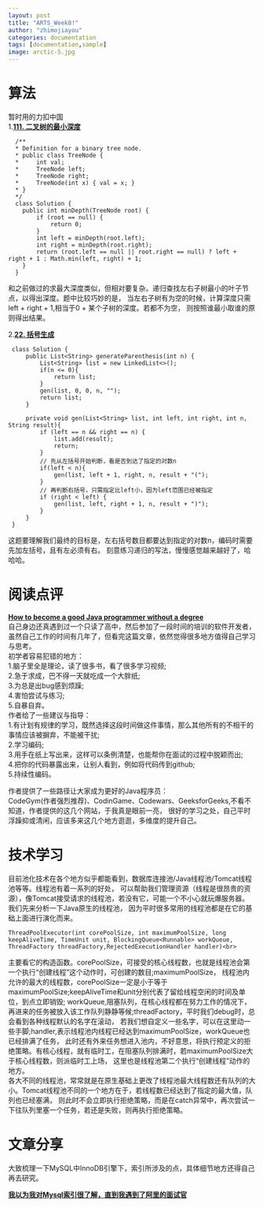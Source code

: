 ```yaml
---
layout: post
title: "ARTS_Week8!"
author: "zhimojiayou"
categories: documentation
tags: [documentation,sample]
image: arctic-5.jpg
---
```

# 算法
   暂时用的力扣中国<br>
   1.**[111. 二叉树的最小深度](https://leetcode-cn.com/problems/minimum-depth-of-binary-tree)**<br>
  ```
    /**
    * Definition for a binary tree node.
    * public class TreeNode {
    *     int val;
    *     TreeNode left;
    *     TreeNode right;
    *     TreeNode(int x) { val = x; }
    * }
    */
    class Solution {
      public int minDepth(TreeNode root) {
          if (root == null) {
              return 0;
          }
          int left = minDepth(root.left);
          int right = minDepth(root.right);
          return (root.left == null || root.right == null) ? left + right + 1 : Math.min(left, right) + 1;
      }
    }
  ```
   和之前做过的求最大深度类似，但相对要复杂。递归查找左右子树最小的叶子节点，以得出深度。题中比较巧妙的是，
   当左右子树有为空的时候，计算深度只需left + right + 1,相当于0 + 某个子树的深度。若都不为空，
   则按照谁最小取谁的原则得出结果。<br>
    
   2.**[22. 括号生成](https://leetcode-cn.com/problems/generate-parentheses)**<br>
   ```
    class Solution {
        public List<String> generateParenthesis(int n) {
            List<String> list = new LinkedList<>();
            if(n <= 0){
                return list;
            }
            gen(list, 0, 0, n, "");
            return list;
        }
        
        private void gen(List<String> list, int left, int right, int n, String result){
            if (left == n && right == n) {
                list.add(result);
                return;
            }
            // 先从左括号开始判断，看是否到达了指定的对数n
            if(left < n){
                gen(list, left + 1, right, n, result + "(");
            }
            // 再判断右括号，只需指定比left小，因为left范围已经被指定
            if (right < left) {
                gen(list, left, right + 1, n, result + ")");
            }
        }
    }
   ```
   这题要理解我们最终的目标是，左右括号数目都要达到指定的对数n，编码时需要先加左括号，且有左必须有右。
   刻意练习递归的写法，慢慢感觉越来越好了，哈哈哈。
    
  
# 阅读点评
**[How to become a good Java programmer without a degree](https://www.theserverside.com/blog/Coffee-Talk-Java-News-Stories-and-Opinions/How-to-become-a-good-Java-programmer-without-a-degree)**<br>
自己身边还真遇到过一个只读了高中，然后参加了一段时间的培训的软件开发者，虽然自己工作的时间有几年了，但看完这篇文章，依然觉得很多地方值得自己学习与思考。<br>
初学者容易犯错的地方：<br>
1.脑子里全是理论，读了很多书，看了很多学习视频;<br>
2.急于求成，巴不得一天就吃成一个大胖纸;<br>
3.为总是出bug感到烦躁;<br>
4.害怕尝试与练习;<br>
5.自暴自弃。<br>
作者给了一些建议与指导：<br>
1.有计划有规律的学习，既然选择这段时间做这件事情，那么其他所有的不相干的事情应该被摒弃，不能被干扰;<br>
2.学习编码;<br>
3.用手在纸上写出来，这样可以条例清楚，也能帮你在面试的过程中脱颖而出;<br>
4.把你的代码暴露出来，让别人看到，例如将代码传到github;<br>
5.持续性编码。<br>

作者提供了一些路径让大家成为更好的Java程序员：<br>
CodeGym(作者强烈推荐)、CodinGame、Codewars、GeeksforGeeks,不看不知道，作者提供的这几个网站，于我真是眼前一亮，
很好的学习之处，自己平时浮躁抑或清闲，应该多来这几个地方逛逛，多维度的提升自己。

# 技术学习
目前池化技术在各个地方似乎都能看到，数据库连接池/Java线程池/Tomcat线程池等等。线程池有着一系列的好处，
可以帮助我们管理资源（线程是很昂贵的资源），像Tomcat接受请求的线程池，若没有它，可能一个不小心就玩爆服务器。我们先来分析一下Java原生的线程池，
因为平时很多常用的线程池都是在它的基础上面进行演化而来。<br>
```
ThreadPoolExecutor(int corePoolSize, int maximumPoolSize, long keepAliveTime, TimeUnit unit, BlockingQueue<Runnable> workQueue, ThreadFactory threadFactory,RejectedExecutionHandler handler)<br>
```
主要看它的构造函数。corePoolSize，可接受的核心线程数，也就是线程池会第一个执行“创建线程”这个动作时，可创建的数目;maximumPoolSize，
线程池内允许的最大的线程数，corePoolSize一定是小于等于maximumPoolSize;keepAliveTime和unit分别代表了留给线程空闲的时间及单位，到点立即销毁;
workQueue,阻塞队列，在核心线程都在努力工作的情况下，再进来的任务被放入该工作队列静静等候;threadFactory，平时我们debug时，总会看到各种线程默认的名字在滚动，
若我们想自定义一些名字，可以在这里动一些手脚;handler,表示线程池内线程已经达到maximumPoolSize，workQueue也已经排满了任务，
此时还有外来任务想进入池内，不好意思，将执行预定义的拒绝策略。有核心线程，就有临时工，在阻塞队列排满时，若maximumPoolSize大于核心线程数，则派临时工上场，
这里也是线程池第二个执行“创建线程”动作的地方。<br>
各大不同的线程池，常常就是在原生基础上更改了线程池最大线程数还有队列的大小。Tomcat线程池不同的一个地方在于，若线程数已经达到了指定的最大值，队列也已经塞满，
则此时不会立即执行拒绝策略，而是在catch异常中，再次尝试一下往队列里塞一个任务，若还是失败，则再执行拒绝策略。



# 文章分享 
   大致梳理一下MySQL中InnoDB引擎下，索引所涉及的点，具体细节地方还得自己再去研究。<br>
   
   **[我以为我对Mysql索引很了解，直到我遇到了阿里的面试官](https://mp.weixin.qq.com/s/_bk2JVOm2SkXfdcvki6-0w)**

